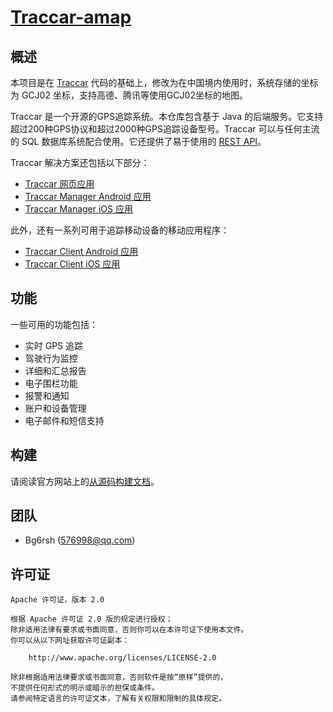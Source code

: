 # [Traccar-amap](http://bbs.atoo.top:8081)

## 概述

本项目是在  [Traccar](https://www.traccar.org) 代码的基础上，修改为在中国境内使用时，系统存储的坐标为 GCJ02 坐标，支持高德、腾讯等使用GCJ02坐标的地图。

Traccar 是一个开源的GPS追踪系统。本仓库包含基于 Java 的后端服务。它支持超过200种GPS协议和超过2000种GPS追踪设备型号。Traccar 可以与任何主流的 SQL 数据库系统配合使用。它还提供了易于使用的 [REST API](https://www.traccar.org/traccar-api/)。

Traccar 解决方案还包括以下部分：

- [Traccar 网页应用](https://github.com/traccar/traccar-web)
- [Traccar Manager Android 应用](https://github.com/traccar/traccar-manager-android)
- [Traccar Manager iOS 应用](https://github.com/traccar/traccar-manager-ios)

此外，还有一系列可用于追踪移动设备的移动应用程序：

- [Traccar Client Android 应用](https://github.com/traccar/traccar-client-android)
- [Traccar Client iOS 应用](https://github.com/traccar/traccar-client-ios)

## 功能

一些可用的功能包括：

- 实时 GPS 追踪
- 驾驶行为监控
- 详细和汇总报告
- 电子围栏功能
- 报警和通知
- 账户和设备管理
- 电子邮件和短信支持

## 构建

请阅读官方网站上的[从源码构建文档](https://www.traccar.org/build/)。

## 团队

- Bg6rsh ([576998@qq.com](mailto:576998@qq.com))

## 许可证

    Apache 许可证，版本 2.0

    根据 Apache 许可证 2.0 版的规定进行授权；
    除非适用法律有要求或书面同意，否则你可以在本许可证下使用本文件。
    你可以从以下网址获取许可证副本：

        http://www.apache.org/licenses/LICENSE-2.0

    除非根据适用法律要求或书面同意，否则软件是按“原样”提供的，
    不提供任何形式的明示或暗示的担保或条件。
    请参阅特定语言的许可证文本，了解有关权限和限制的具体规定。